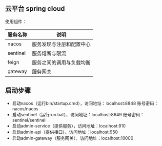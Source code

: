 ﻿云平台 spring cloud
------

使用组件：

| 服务名称 | 说明 |
|--------|--------|
| nacos| 服务发现与注册和配置中心 |
| sentinel | 服务熔断与限流 |
| feign | 服务之间的调用与负载均衡 |
| gateway | 服务网关 |

## 启动步骤
* 启动nacos（运行bin/startup.cmd），访问地址：localhost:8848 账号密码：nacos/nacos
* 启动sentinel（运行run.bat），访问地址：localhost:8849 账号密码：sentinel/sentinel
* 启动admin-service（提供服务），访问地址：localhost:910
* 启动admin-api（提供接口），访问地址：localhost:950
* 启动admin-gateway（服务网关），访问地址：localhost:10000


